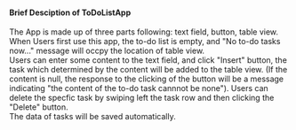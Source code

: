 ####  Brief Desciption of ToDoListApp  
The App is made up of three parts following: text field, button, table view.  
When Users first use this app, the to-do list is empty, and "No to-do tasks now..." message will occpy the location of table view.  
Users can enter some content to the text field, and click "Insert" button, the task which determined by the content will be added to the table view. (If the content is null, the response to the clicking of the button will be a message indicating "the content of the to-do task cannnot be none").
Users can delete the specfic task by swiping left the task row and then clicking the "Delete" button.  
The data of tasks will be saved automatically.